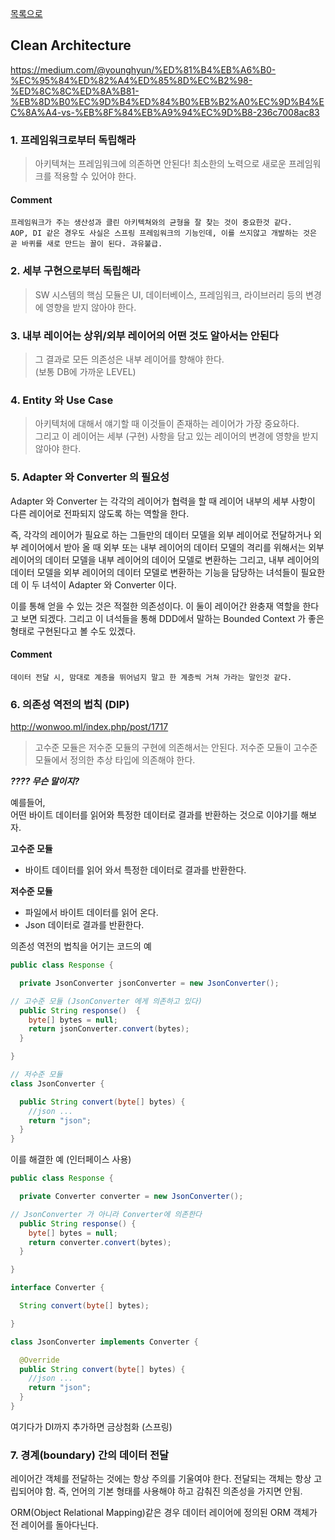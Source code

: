[목록으로](https://github.com/Donsworkout/techInterview/blob/master/README.md)

## Clean Architecture
https://medium.com/@younghyun/%ED%81%B4%EB%A6%B0-%EC%95%84%ED%82%A4%ED%85%8D%EC%B2%98-%ED%8C%8C%ED%8A%B81-%EB%8D%B0%EC%9D%B4%ED%84%B0%EB%B2%A0%EC%9D%B4%EC%8A%A4-vs-%EB%8F%84%EB%A9%94%EC%9D%B8-236c7008ac83

### 1. 프레임워크로부터 독립해라 
> 아키텍쳐는 프레임워크에 의존하면 안된다! 최소한의 노력으로 새로운 프레임워크를 적용할 수 있어야 한다.

#### Comment  
    프레임워크가 주는 생산성과 클린 아키텍쳐와의 균형을 잘 찾는 것이 중요한것 같다.  
    AOP, DI 같은 경우도 사실은 스프링 프레임워크의 기능인데, 이를 쓰지않고 개발하는 것은 곧 바퀴를 새로 만드는 꼴이 된다. 과유불급.

### 2. 세부 구현으로부터 독립해라 
> SW 시스템의 핵심 모듈은 UI, 데이터베이스, 프레임워크, 라이브러리 등의 변경에 영향을 받지 않아야 한다.


### 3. 내부 레이어는 상위/외부 레이어의 어떤 것도 알아서는 안된다
> 그 결과로 모든 의존성은 내부 레이어를 향해야 한다.  
(보통 DB에 가까운 LEVEL)

### 4. Entity 와 Use Case
> 아키텍처에 대해서 얘기할 때 이것들이 존재하는 레이어가 가장 중요하다.  
그리고 이 레이어는 세부 (구현) 사항을 담고 있는 레이어의 변경에 영향을 받지 않아야 한다.

### 5. Adapter 와 Converter 의 필요성
Adapter 와 Converter 는 각각의 레이어가 협력을 할 때 레이어 내부의 세부 사항이 다른 레이어로 전파되지 않도록 하는 역할을 한다.  

즉, 각각의 레이어가 필요로 하는 그들만의 데이터 모델을 외부 레이어로 전달하거나 외부 레이어에서 받아 올 때 외부 또는 내부 레이어의 데이터 모델의 격리를 위해서는 외부 레이어의 데이터 모델을 내부 레이어의 데이어 모델로 변환하는 그리고, 내부 레이어의 데이터 모델을 외부 레이어의 데이터 모델로 변환하는 기능을 담당하는 녀석들이 필요한데 이 두 녀석이 Adapter 와 Converter 이다.  

이를 통해 얻을 수 있는 것은 적절한 의존성이다. 이 둘이 레이어간 완충재 역할을 한다고 보면 되겠다. 그리고 이 녀석들을 통해 DDD에서 말하는 Bounded Context 가 좋은 형태로 구현된다고 볼 수도 있겠다.

#### Comment  
    데이터 전달 시, 맘대로 계층을 뛰어넘지 말고 한 계층씩 거쳐 가라는 말인것 같다.

### 6. 의존성 역전의 법칙 (DIP)
http://wonwoo.ml/index.php/post/1717
> 고수준 모듈은 저수준 모듈의 구현에 의존해서는 안된다. 저수준 모듈이 고수준 모듈에서 정의한 추상 타입에 의존해야 한다.

***???? 무슨 말이지?***

예를들어,  
어떤 바이트 데이터를 읽어와 특정한 데이터로 결과를 반환하는 것으로 이야기를 해보자.

**고수준 모듈**  
- 바이트 데이터를 읽어 와서 특정한 데이터로 결과를 반환한다.

**저수준 모듈**  
- 파일에서 바이트 데이터를 읽어 온다.
- Json 데이터로 결과를 반환한다.


의존성 역전의 법칙을 어기는 코드의 예
~~~java 
public class Response {

  private JsonConverter jsonConverter = new JsonConverter();

// 고수준 모듈 (JsonConverter 에게 의존하고 있다)
  public String response()  {
    byte[] bytes = null; 
    return jsonConverter.convert(bytes);
  }

}

// 저수준 모듈 
class JsonConverter {

  public String convert(byte[] bytes) {
    //json ...
    return "json";
  }
}

~~~

이를 해결한 예 (인터페이스 사용)
~~~java
public class Response {

  private Converter converter = new JsonConverter();

// JsonConverter 가 아니라 Converter에 의존한다
  public String response() {
    byte[] bytes = null; 
    return converter.convert(bytes);
  }

}

interface Converter {

  String convert(byte[] bytes);

}

class JsonConverter implements Converter {

  @Override
  public String convert(byte[] bytes) {
    //json ...
    return "json";
  }
}
~~~

여기다가 DI까지 추가하면 금상첨화 (스프링)

### 7. 경계(boundary) 간의 데이터 전달 
레이어간 객체를 전달하는 것에는 항상 주의를 기울여야 한다. 전달되는 객체는 항상 고립되어야 함. 즉, 언어의 기본 형태를 사용해야 하고 감춰진 의존성을 가지면 안됨.  

ORM(Object Relational Mapping)같은 경우 데이터 레이어에 정의된 ORM 객체가 전 레이어를 돌아다닌다.